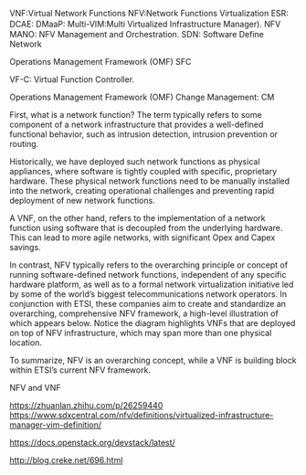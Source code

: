 VNF:Virtual Network Functions
NFV:Network Functions Virtualization
ESR:
DCAE:
DMaaP:
Multi-VIM:Multi Virtualized Infrastructure Manager).
NFV　MANO: NFV Management and Orchestration.
SDN: Software Define Network

Operations Management Framework (OMF)
SFC

VF-C: Virtual Function Controller.

Operations Management Framework (OMF)
Change Management: CM

First, what is a network function? The term typically refers to some component of a network infrastructure that provides a well-defined functional behavior, such as intrusion detection, intrusion prevention or routing.

 

Historically, we have deployed such network functions as physical appliances, where software is tightly coupled with specific, proprietary hardware. These physical network functions need to be manually installed into the network, creating operational challenges and preventing rapid deployment of new network functions.

 

A VNF, on the other hand, refers to the implementation of a network function using software that is decoupled from the underlying hardware. This can lead to more agile networks, with significant Opex and Capex savings.

 

In contrast, NFV typically refers to the overarching principle or concept of running software-defined network functions, independent of any specific hardware platform, as well as to a formal network virtualization initiative led by some of the world’s biggest telecommunications network operators. In conjunction with ETSI, these companies aim to create and standardize an overarching, comprehensive NFV framework, a high-level illustration of which appears below. Notice the diagram highlights VNFs that are deployed on top of NFV infrastructure, which may span more than one physical location.

 

To summarize, NFV is an overarching concept, while a VNF is building block within ETSI’s current NFV framework.

NFV and VNF

https://zhuanlan.zhihu.com/p/26259440
https://www.sdxcentral.com/nfv/definitions/virtualized-infrastructure-manager-vim-definition/

https://docs.openstack.org/devstack/latest/

http://blog.creke.net/696.html
